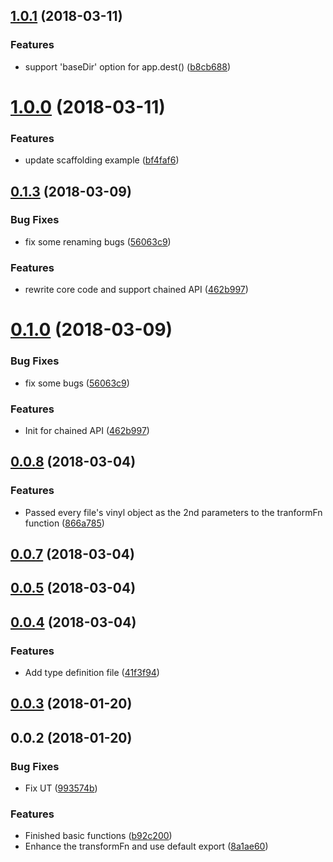 <a name="1.0.1"></a>
## [1.0.1](https://github.com/ULIVZ/alphaX/compare/v1.0.0...v1.0.1) (2018-03-11)


### Features

* support 'baseDir' option for app.dest() ([b8cb688](https://github.com/ULIVZ/alphaX/commit/b8cb688))



<a name="1.0.0"></a>
# [1.0.0](https://github.com/ULIVZ/alphaX/compare/v0.1.3...v1.0.0) (2018-03-11)


### Features

* update scaffolding example ([bf4faf6](https://github.com/ULIVZ/alphaX/commit/bf4faf6))



<a name="0.1.3"></a>
## [0.1.3](https://github.com/ULIVZ/alphaX/compare/v0.0.8...v0.1.3) (2018-03-09)


### Bug Fixes

* fix some renaming bugs ([56063c9](https://github.com/ULIVZ/alphaX/commit/56063c9))


### Features

* rewrite core code and support chained API ([462b997](https://github.com/ULIVZ/alphaX/commit/462b997))



<a name="0.1.0"></a>
# [0.1.0](https://github.com/ULIVZ/alphaX/compare/v0.0.8...v0.1.0) (2018-03-09)


### Bug Fixes

* fix some bugs ([56063c9](https://github.com/ULIVZ/alphaX/commit/56063c9))


### Features

* Init for chained API ([462b997](https://github.com/ULIVZ/alphaX/commit/462b997))



<a name="0.0.8"></a>
## [0.0.8](https://github.com/ULIVZ/alphaX/compare/v0.0.7...v0.0.8) (2018-03-04)


### Features

* Passed every file's vinyl object as the 2nd parameters to the tranformFn function ([866a785](https://github.com/ULIVZ/alphaX/commit/866a785))



<a name="0.0.7"></a>
## [0.0.7](https://github.com/ULIVZ/alphaX/compare/v0.0.5...v0.0.7) (2018-03-04)



<a name="0.0.5"></a>
## [0.0.5](https://github.com/ULIVZ/alphaX/compare/v0.0.4...v0.0.5) (2018-03-04)



<a name="0.0.4"></a>
## [0.0.4](https://github.com/ULIVZ/alphaX/compare/v0.0.3...v0.0.4) (2018-03-04)


### Features

* Add type definition file ([41f3f94](https://github.com/ULIVZ/alphaX/commit/41f3f94))



<a name="0.0.3"></a>
## [0.0.3](https://github.com/ULIVZ/alphaX/compare/v0.0.2...v0.0.3) (2018-01-20)



<a name="0.0.2"></a>
## 0.0.2 (2018-01-20)


### Bug Fixes

* Fix UT ([993574b](https://github.com/ULIVZ/alphaX/commit/993574b))


### Features

* Finished basic functions ([b92c200](https://github.com/ULIVZ/alphaX/commit/b92c200))
* Enhance the transformFn and use default export ([8a1ae60](https://github.com/ULIVZ/alphaX/commit/8a1ae60))



